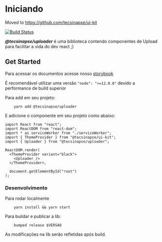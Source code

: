 # Iniciando

Moved to https://github.com/tecsinapse/ui-kit

[![Build Status](https://travis-ci.org/tecsinapse/uploader.svg?branch=master)](https://travis-ci.org/tecsinapse/uploader)


***@tecsinapse/uploader*** é uma biblioteca contendo componentes de Upload para facilitar a vida do dev react ;)

## Get Started

Para acessar os documentos acesse nosso [storybook](https://github.com/tecsinapse/uploader)

É recomendável utilizar uma versão `"node": ">=12.0.0"` devido a performance de build superior

Para add em seu projeto:
```
    yarn add @tecsinapse/uploader
```

E adicione o componente em seu projeto como abaixo:

```
import React from "react";
import ReactDOM from "react-dom";
import * as serviceWorker from "./serviceWorker";
import { ThemeProvider } from "@tecsinapse/ui-kit";
import { Uploader } from "@tecsinapse/uploader";

ReactDOM.render(
  <ThemeProvider variant="black">
    <Uploader />
  </ThemeProvider>,

  document.getElementById("root")
);
```

### Desenvolvimento

Para rodar localmente
```
    yarn install && yarn start
```

Para buildar e publicar a lib:
```
    bumped release $VERSAO
```

As modificações na lib serão refletidas após build.
